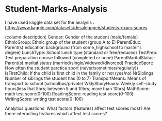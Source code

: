 # Student-Marks-Analysis
I have used kaggle data set for the analysis : https://www.kaggle.com/datasets/desalegngeb/students-exam-scores

(column description) Gender: Gender of the student (male/female) EthnicGroup: Ethnic group of the student (group A to E) ParentEduc: Parent(s) education background (from some_highschool to master's degree) LunchType: School lunch type (standard or free/reduced) TestPrep: Test preparation course followed (completed or none) ParentMaritalStatus: Parent(s) marital status (married/single/widowed/divorced) PracticeSport: How often the student parctice sport (never/sometimes/regularly)) IsFirstChild: If the child is first child in the family or not (yes/no) NrSiblings: Number of siblings the student has (0 to 7) TransportMeans: Means of transport to school (schoolbus/private) WklyStudyHours: Weekly self-study hours(less that 5hrs; between 5 and 10hrs; more than 10hrs) MathScore: math test score(0-100) ReadingScore: reading test score(0-100) WritingScore: writing test score(0-100)

Analytics questions: What factors (features) affect test scores most? Are there interacting features which affect test scores?
